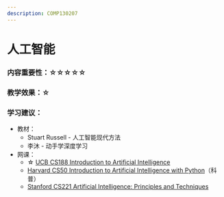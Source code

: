 ```yaml
---
description: COMP130207
---
```


# 人工智能

### 内容重要性：☆☆☆☆☆

### 教学效果：☆

### 学习建议：

* 教材：
  * Stuart Russell - 人工智能现代方法
  * 李沐 - 动手学深度学习
* 网课：
  * ☆ [UCB CS188 Introduction to Artificial Intelligence](https://csdiy.wiki/%E4%BA%BA%E5%B7%A5%E6%99%BA%E8%83%BD/CS188/)
  * [Harvard CS50 Introduction to Artificial Intelligence with Python](https://csdiy.wiki/%E4%BA%BA%E5%B7%A5%E6%99%BA%E8%83%BD/CS50/)（科普）
  * [Stanford CS221 Artificial Intelligence: Principles and Techniques](https://www.bilibili.com/video/BV1Rt4y1B7WT)

